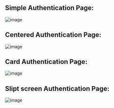 ## Simple Authentication Page:
![image](https://github.com/user-attachments/assets/b865ad82-5a37-4708-94b2-2241403d5f59)
## Centered Authentication Page:
![image](https://github.com/user-attachments/assets/c842991c-3c52-40b8-852d-a8f461cd2662)
## Card Authentication Page:
![image](https://github.com/user-attachments/assets/bca45de7-b449-4153-9a20-68a0b5aaa608)
## Slipt screen Authentication Page:
![image](https://github.com/user-attachments/assets/27b18b4b-c817-4ff6-b4dd-60660493cd18)
